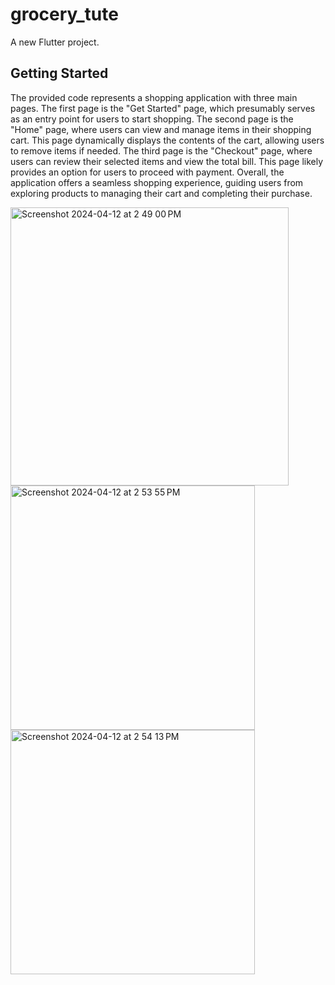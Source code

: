 # grocery_tute

A new Flutter project.

## Getting Started


The provided code represents a shopping application with three main pages. The first page is the "Get Started" page, which presumably serves as an entry point for users to start shopping. The second page is the "Home" page, where users can view and manage items in their shopping cart. This page dynamically displays the contents of the cart, allowing users to remove items if needed. The third page is the "Checkout" page, where users can review their selected items and view the total bill. This page likely provides an option for users to proceed with payment. Overall, the application offers a seamless shopping experience, guiding users from exploring products to managing their cart and completing their purchase.

<img width="445" alt="Screenshot 2024-04-12 at 2 49 00 PM" src="https://github.com/IamaAB/Grocery_App/assets/102419256/72b0f7bb-ed5b-439e-a279-5693399e3df4">

<img width="391" alt="Screenshot 2024-04-12 at 2 53 55 PM" src="https://github.com/IamaAB/Grocery_App/assets/102419256/b7b4d881-78b6-4ede-8eb0-63a8985b544e">

<img width="391" alt="Screenshot 2024-04-12 at 2 54 13 PM" src="https://github.com/IamaAB/Grocery_App/assets/102419256/2234d736-7b50-40c9-a22e-339a485c946b">




